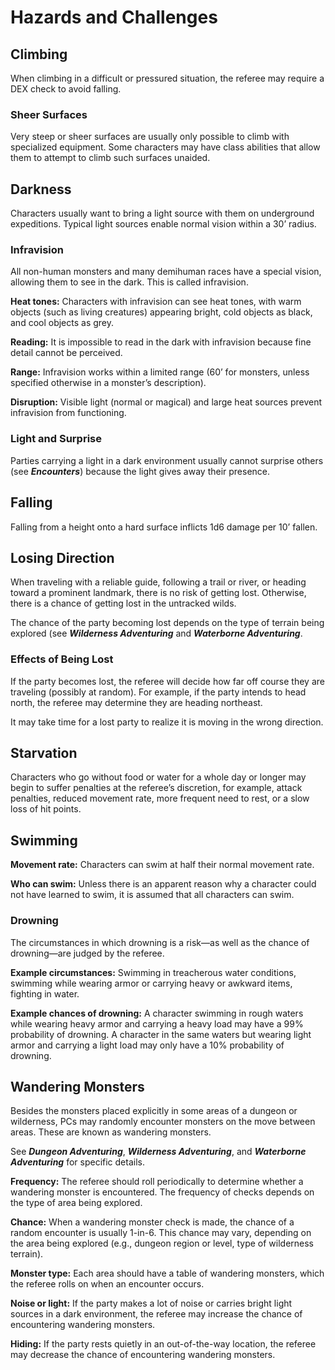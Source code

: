 # Hazards and Challenges

## Climbing

When climbing in a difficult or pressured situation, the referee may require a DEX check to avoid falling.

### Sheer Surfaces

Very steep or sheer surfaces are usually only possible to climb with specialized equipment. Some characters may have class abilities that allow them to attempt to climb such surfaces unaided.

## Darkness

Characters usually want to bring a light source with them on underground expeditions. Typical light sources enable normal vision within a 30’ radius.

### Infravision

All non-human monsters and many demihuman races have a special vision, allowing them to see in the dark. This is called infravision.

**Heat tones:** Characters with infravision can see heat tones, with warm objects (such as living creatures) appearing bright, cold objects as black, and cool objects as grey.

**Reading:** It is impossible to read in the dark with infravision because fine detail cannot be perceived.

**Range:** Infravision works within a limited range (60’ for monsters, unless specified otherwise in a monster’s description).

**Disruption:** Visible light (normal or magical) and large heat sources prevent infravision from functioning.

### Light and Surprise

Parties carrying a light in a dark environment usually cannot surprise others (see ***Encounters***) because the light gives away their presence.

## Falling

Falling from a height onto a hard surface inflicts 1d6 damage per 10’ fallen.

## Losing Direction

When traveling with a reliable guide, following a trail or river, or heading toward a prominent landmark, there is no risk of getting lost. Otherwise, there is a chance of getting lost in the untracked wilds.

The chance of the party becoming lost depends on the type of terrain being explored (see ***Wilderness Adventuring*** and ***Waterborne Adventuring***.

### Effects of Being Lost

If the party becomes lost, the referee will decide how far off course they are traveling (possibly at random). For example, if the party intends to head north, the referee may determine they are heading northeast.

It may take time for a lost party to realize it is moving in the wrong direction.

## Starvation

Characters who go without food or water for a whole day or longer may begin to suffer penalties at the referee’s discretion, for example, attack penalties, reduced movement rate, more frequent need to rest, or a slow loss of hit points.

## Swimming

**Movement rate:** Characters can swim at half their normal movement rate.

**Who can swim:** Unless there is an apparent reason why a character could not have learned to swim, it is assumed that all characters can swim.

### Drowning

The circumstances in which drowning is a risk—as well as the chance of drowning—are judged by the referee.

**Example circumstances:** Swimming in treacherous water conditions, swimming while wearing armor or carrying heavy or awkward items, fighting in water.

**Example chances of drowning:** A character swimming in rough waters while wearing heavy armor and carrying a heavy load may have a 99% probability of drowning. A character in the same waters but wearing light armor and carrying a light load may only have a 10% probability of drowning.

## Wandering Monsters

Besides the monsters placed explicitly in some areas of a dungeon or wilderness, PCs may randomly encounter monsters on the move between areas. These are known as wandering monsters.

See ***Dungeon Adventuring***, ***Wilderness Adventuring***, and ***Waterborne Adventuring*** for specific details.

**Frequency:** The referee should roll periodically to determine whether a wandering monster is encountered. The frequency of checks depends on the type of area being explored.

**Chance:** When a wandering monster check is made, the chance of a random encounter is usually 1-in-6. This chance may vary, depending on the area being explored (e.g., dungeon region or level, type of wilderness terrain).

**Monster type:** Each area should have a table of wandering monsters, which the referee rolls on when an encounter occurs.

**Noise or light:** If the party makes a lot of noise or carries bright light sources in a dark environment, the referee may increase the chance of encountering wandering monsters.

**Hiding:** If the party rests quietly in an out-of-the-way location, the referee may decrease the chance of encountering wandering monsters.